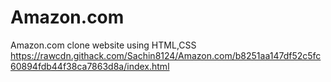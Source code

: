 # Amazon.com
Amazon.com clone website using HTML,CSS
https://rawcdn.githack.com/Sachin8124/Amazon.com/b8251aa147df52c5fc60894fdb44f38ca7863d8a/index.html
